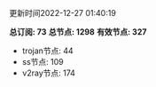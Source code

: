 更新时间2022-12-27 01:40:19

**总订阅: 73**
**总节点: 1298**
**有效节点: 327**
- trojan节点: 44
- ss节点: 109
- v2ray节点: 174
